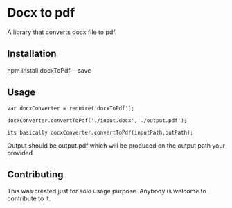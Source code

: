 Docx to pdf
=========

A library that converts docx file to pdf.

## Installation

  npm install docxToPdf --save

## Usage

    var docxConverter = require('docxToPdf');

    docxConverter.convertToPdf('./input.docx','./output.pdf');
    
    its basically docxConverter.convertToPdf(inputPath,outPath);
  
  Output should be output.pdf which will be produced on the output path your provided


## Contributing

This was created just for solo usage purpose. Anybody is welcome to contribute to it.
